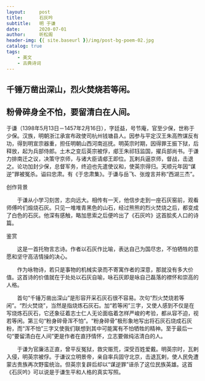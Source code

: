 ```yaml
---
layout:     post
title:      石灰吟
subtitle:   明 于谦
date:       2020-07-01
author:     听松阁
header-img: {{ site.baseurl }}/img/post-bg-poem-02.jpg
catalog: true
tags:
    - 美文
    - 古典诗词
---
```


## 千锤万凿出深山，烈火焚烧若等闲。

## 粉骨碎身全不怕，要留清白在人间。





于谦（1398年5月13日－1457年2月16日），字廷益，号节庵，官至少保，世称于少保。汉族，明朝浙江承宣布政使司杭州钱塘县人。因参与平定汉王朱高煦谋反有功，得到明宣宗器重，担任明朝山西河南巡抚。明英宗时期，因得罪王振下狱，后释放，起为兵部侍郎。土木之变后英宗被俘，郕王朱祁钰监国，擢兵部尚书。于谦力排南迁之议，决策守京师，与诸大臣请郕王即位。瓦剌兵逼京师，督战，击退之。论功加封少保，总督军务，终迫也先遣使议和，使英宗得归。天顺元年因“谋逆”罪被冤杀。谥曰忠肃。有《于忠肃集》。于谦与岳飞、张煌言并称“西湖三杰”。





创作背景



　　于谦从小学习刻苦，志向远大。相传有一天，他信步走到一座石灰窑前，观看师傅吟们煅烧石灰。只见一堆堆青黑色的山石，经过熊熊的烈火焚烧之后，都变成了白色的石灰。他深有感触，略加思索之后便吟出了《石灰吟》这首脍炙人口的诗篇。





鉴赏



　　这是一首托物言志诗。作者以石灰作比喻，表达自己为国尽忠，不怕牺牲的意愿和坚守高洁情操的决心。



　　作为咏物诗，若只是事物的机械实录而不寄寓作者的深意，那就没有多大价值。这首诗的价值就在于处处以石灰自喻，咏石灰即是咏自己磊落的襟怀和崇高的人格。



　　首句“千锤万凿出深山”是形容开采石灰石很不容易。次句“烈火焚烧若等闲”。“烈火焚烧”，当然是指烧炼石灰石。加“若等闲”三字，又使人感到不仅是在写烧炼石灰石，它还象征着志士仁人无论面临着怎样严峻的考验，都从容不迫，视若等闲。第三句“粉身碎骨浑不怕”。“粉身碎骨”极形象地写出将石灰石烧成石灰粉，而“浑不怕”三字又使我们联想到其中可能寓有不怕牺牲的精神。至于最后一句“要留清白在人间”更是作者在直抒情怀，立志要做纯洁清白的人。



　　于谦为官廉洁正直，曾平反冤狱，救灾赈荒，深受百姓爱戴。明英宗时，瓦剌入侵，明英宗被俘。于谦议立明景帝，亲自率兵固守北京，击退瓦剌，使人民免遭蒙古贵族再次野蛮统治。但英宗复辟后却以“谋逆罪”诬杀了这位民族英雄。这首《石灰吟》可以说是于谦生平和人格的真实写照。
